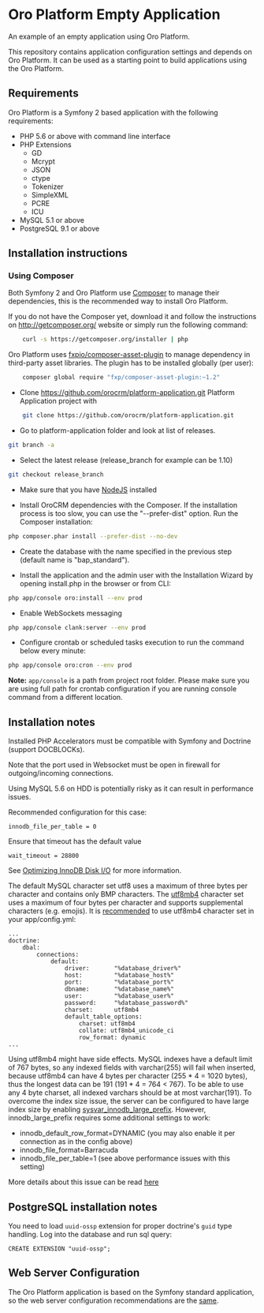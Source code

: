 Oro Platform Empty Application
==============================

An example of an empty application using Oro Platform.

This repository contains application configuration settings and depends on Oro Platform. It can be used as a starting point to build applications using the Oro Platform.

## Requirements

Oro Platform is a Symfony 2 based application with the following requirements:

* PHP 5.6 or above with command line interface
* PHP Extensions
    * GD
    * Mcrypt
    * JSON
    * ctype
    * Tokenizer
    * SimpleXML
    * PCRE
    * ICU
* MySQL 5.1 or above
* PostgreSQL 9.1 or above

## Installation instructions

### Using Composer

Both Symfony 2 and Oro Platform use [Composer][1] to manage their dependencies, this is the recommended way to install Oro Platform.

If you do not have the Composer yet, download it and follow the instructions on
http://getcomposer.org/ website or simply run the following command:

```bash
    curl -s https://getcomposer.org/installer | php
```

Oro Platform uses [fxpio/composer-asset-plugin][9] to manage dependency in third-party asset libraries. The plugin has to be installed globally (per user):
 
```bash
    composer global require "fxp/composer-asset-plugin:~1.2"
```

- Clone https://github.com/orocrm/platform-application.git Platform Application project with

```bash
    git clone https://github.com/orocrm/platform-application.git
```

- Go to platform-application folder and look at list of releases.
 
```bash
git branch -a
```

- Select the latest release (release_branch for example can be 1.10)

```bash
git checkout release_branch
```

- Make sure that you have [NodeJS][3] installed

- Install OroCRM dependencies with the Composer. If the installation process is too slow, you can use the "--prefer-dist" option.
  Run the Composer installation:

```bash
php composer.phar install --prefer-dist --no-dev
```

- Create the database with the name specified in the previous step (default name is "bap_standard").

- Install the application and the admin user with the Installation Wizard by opening install.php in the browser or from CLI:

```bash  
php app/console oro:install --env prod
```

- Enable WebSockets messaging

```bash
php app/console clank:server --env prod
```

- Configure crontab or scheduled tasks execution to run the command below every minute:

```bash
php app/console oro:cron --env prod
```
 
**Note:** ``app/console`` is a path from project root folder. Please make sure you are using full path for crontab configuration if you are running console command from a different location.

## Installation notes

Installed PHP Accelerators must be compatible with Symfony and Doctrine (support DOCBLOCKs).

Note that the port used in Websocket must be open in firewall for outgoing/incoming connections.

Using MySQL 5.6 on HDD is potentially risky as it can result in performance issues.

Recommended configuration for this case:

    innodb_file_per_table = 0

Ensure that timeout has the default value

    wait_timeout = 28800

See [Optimizing InnoDB Disk I/O][2] for more information.

The default MySQL character set utf8 uses a maximum of three bytes per character and contains only BMP characters. The [utf8mb4][5] character set uses a maximum of four bytes per character and supports supplemental characters (e.g. emojis). It is [recommended][6] to use utf8mb4 character set in your app/config.yml:

```
...
doctrine:
    dbal:
        connections:
            default:
                driver:       "%database_driver%"
                host:         "%database_host%"
                port:         "%database_port%"
                dbname:       "%database_name%"
                user:         "%database_user%"
                password:     "%database_password%"
                charset:      utf8mb4
                default_table_options:
                    charset: utf8mb4
                    collate: utf8mb4_unicode_ci
                    row_format: dynamic
...
```

Using utf8mb4 might have side effects. MySQL indexes have a default limit of 767 bytes, so any indexed fields with varchar(255) will fail when inserted, because utf8mb4 can have 4 bytes per character (255 * 4 = 1020 bytes), thus the longest data can be 191 (191 * 4 = 764 < 767). To be able to use any 4 byte charset, all indexed varchars should be at most varchar(191). To overcome the index size issue, the server can be configured to have large index size by enabling [sysvar_innodb_large_prefix][7]. However, innodb_large_prefix requires some additional settings to work:

- innodb_default_row_format=DYNAMIC (you may also enable it per connection as in the config above)
- innodb_file_format=Barracuda
- innodb_file_per_table=1 (see above performance issues with this setting)

More details about this issue can be read [here][8]

## PostgreSQL installation notes

You need to load `uuid-ossp` extension for proper doctrine's `guid` type handling.
Log into the database and run sql query:

```
CREATE EXTENSION "uuid-ossp";
```

## Web Server Configuration

The Oro Platform application is based on the Symfony standard application, so the web server configuration recommendations are the [same][4].

[1]:  http://getcomposer.org/
[2]:  http://dev.mysql.com/doc/refman/5.6/en/optimizing-innodb-diskio.html
[3]:  https://github.com/joyent/node/wiki/Installing-Node.js-via-package-manager
[4]:  http://symfony.com/doc/2.8/setup/web_server_configuration.html
[5]:  https://dev.mysql.com/doc/refman/5.6/en/charset-unicode-utf8mb4.html
[6]:  http://symfony.com/doc/current/doctrine.html#configuring-the-database
[7]:  http://dev.mysql.com/doc/refman/5.6/en/innodb-parameters.html#sysvar_innodb_large_prefix
[8]:  https://mathiasbynens.be/notes/mysql-utf8mb4#utf8-to-utf8mb4
[9]:  https://github.com/fxpio/composer-asset-plugin/blob/master/Resources/doc/index.md

